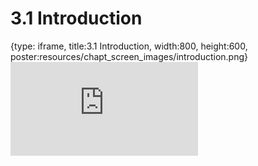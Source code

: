 # 3.1 Introduction
 
{type: iframe, title:3.1 Introduction, width:800, height:600, poster:resources/chapt_screen_images/introduction.png}
![](https://andrew-bortvin.github.io/slimNotes/no_toc/introduction.html)
 

 

